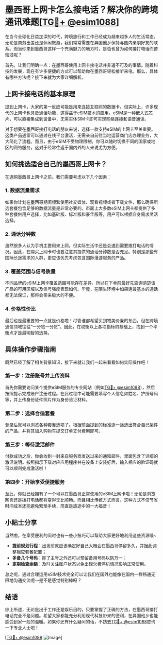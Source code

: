 # 墨西哥上网卡怎么接电话？解决你的跨境通讯难题[[TG💪+ @esim1088](https://t.me/s/esim1088)]

在当今全球化日益加深的时代，跨境旅行和工作已经成为越来越多人的生活常态。无论是商务出差还是休闲旅游，我们常常需要在异国他乡保持与国内亲朋好友的联系。而当你来到墨西哥这样一个充满魅力的地方时，是否也曾为如何接打电话而苦恼过呢？

首先，让我们明确一点：在墨西哥使用上网卡接电话并非遥不可及的事情。随着科技的发展，现在有许多便捷的方式可以帮助你在墨西哥轻松接听来电。那么，具体有哪些方法呢？接下来就为大家详细解析。

## 上网卡接电话的基本原理

提到上网卡，大家的第一反应可能是用来连接互联网的数据卡。但实际上，许多现代的上网卡也具备通话功能，这得益于eSIM技术的应用。eSIM是一种嵌入式芯片，可以直接集成到设备中，无需实体SIM卡即可实现网络连接和语音通话。

对于想要在墨西哥接打电话的朋友来说，选择一款支持eSIM的上网卡至关重要。这类产品通常可以通过在线平台激活，无需亲自前往当地运营商门店办理业务，大大简化了流程。而且，由于eSIM不受物理限制，你可以随时切换不同的国家或地区的网络服务，这对于经常往返于国内外的人来说尤为方便。

## 如何挑选适合自己的墨西哥上网卡？

在选购墨西哥上网卡之前，我们需要考虑以下几个因素：

### 1. 数据流量需求

如果你计划在墨西哥期间频繁使用社交媒体、观看视频或者下载文件，那么确保所选套餐包含足够的数据流量是非常必要的。市面上大多数eSIM上网卡都提供了多种套餐供用户选择，比如基础版、标准版和豪华版等，用户可以根据自身需求灵活选择。

### 2. 通话分钟数

虽然很多人认为手机主要用来上网，但实际生活中还是会遇到需要拨打电话的情况。因此，在购买上网卡时也要注意其提供的通话分钟数是否充足。特别是那些有国际长途需求的人群，更应该优先考虑包含国际漫游服务的产品。

### 3. 覆盖范围与信号质量

不同品牌的eSIM上网卡覆盖范围可能存在差异，所以在下单前最好先查询清楚该产品的可用区域以及信号强度表现如何。毕竟，在陌生环境中如果连最基本的通话都无法保证，那将会带来极大的不便。

### 4. 价格性价比

最后也是最重要的一点就是价格啦！尽管谁都希望买到物美价廉的东西，但在跨境通信领域往往“一分钱一分货”。因此，在权衡以上各项指标的基础上，找到一个平衡点才是最明智的选择。

## 具体操作步骤指南

既然已经了解了相关背景知识，接下来就让我们一起来看看如何实际操作吧！

### 第一步：注册账号并上传资料

首先你需要访问某个提供eSIM服务的专业网站（例如[TG💪+ @esim1088](https://t.me/s/esim1088)），然后按照提示完成账户注册过程。在此过程中可能需要填写个人信息如姓名、护照号码等，并上传身份证件照片作为身份验证材料。

### 第二步：选择合适套餐

登录后就可以浏览各种套餐选项了。根据前面提到的标准逐一筛选出符合自己条件的产品，并将其加入购物车提交订单支付费用即可。

### 第三步：等待激活邮件

付款成功之后，你会收到一封来自服务商发送过来的通知邮件，里面包含了详细的激活说明。按照指示下载对应应用程序并在设备上安装好后，输入相应的验证码就可以顺利完成激活啦！

### 第四步：开始享受便捷服务

至此，你就已经拥有了一个可以在墨西哥正常使用的eSIM上网卡啦！无论是浏览网页还是拨打电话都将变得无比顺畅。而且相比传统方式而言，这种方式不仅节省时间成本还能避免繁琐手续，简直是旅途中的一大福音！

## 小贴士分享

当然啦，在享受便利的同时也有一些小技巧可以帮助大家更好地利用这些资源哦~

- **提前规划行程**：出发前就应该确定好自己大概会在墨西哥停留多久，并据此调整相应套餐配置；
- **多备几个号码**：除了主号之外还可以预留备用号码以防万一；
- **定期检查余额**：及时关注账户状态以免出现欠费停机情况影响正常使用。

总之呢，通过合理运用eSIM技术完全可以让我们在国外也能像在国内一样畅通无阻地沟通交流呢～是不是感觉特别棒呀？

## 结语

综上所述，无论是出于工作还是娱乐目的，只要掌握了正确的方法，在墨西哥接打电话完全不是问题。希望大家都能充分利用现代科技带来的便利，在异国他乡也能感受到家一般的温暖。如果你还有什么疑问的话，不妨去[TG💪+ @esim1088](https://t.me/s/esim1088)咨询一下专业人士吧！

[[TG💪+ @esim1088](https://t.me/s/esim1088) ![Image](https://i.postimg.cc/4NQfJmqS/Snipaste-2025-05-13-00-14-12.png)]